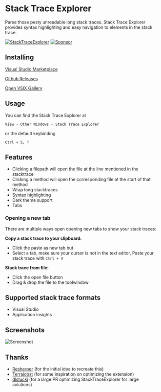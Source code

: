 # Stack Trace Explorer
Parse those pesty unreadable long stack traces. Stack Trace Explorer provides syntax highlighting and easy navigation to elements in the stack trace.

[![StackTraceExplorer](https://github.com/sboulema/StackTraceExplorer/actions/workflows/workflow.yml/badge.svg)](https://github.com/sboulema/StackTraceExplorer/actions/workflows/workflow.yml)
[![Sponsor](https://img.shields.io/badge/-Sponsor-fafbfc?logo=GitHub%20Sponsors)](https://github.com/sponsors/sboulema)

## Installing
[Visual Studio Marketplace](https://marketplace.visualstudio.com/items?itemName=SamirBoulema.StackTraceExplorer)

[Github Releases](https://github.com/sboulema/StackTraceExplorer/releases)

[Open VSIX Gallery](http://vsixgallery.com/extension/StackTraceExplorer.Samir%20Boulema/)

## Usage
You can find the Stack Trace Explorer at

`View - Other Windows - Stack Trace Explorer`

or the default keybinding

`Ctrl + S, T`

## Features
- Clicking a filepath will open the file at the line mentioned in the stacktrace
- Clicking a method will open the corresponding file at the start of that method
- Wrap long stacktraces
- Syntax highlighting
- Dark theme support
- Tabs

### Opening a new tab
There are multiple ways open opening new tabs to show your stack traces:

**Copy a stack trace to your clipboard:**
- Click the paste as new tab but
- Select a tab, make sure your cursor is not in the text editor, Paste your stack trace with `Ctrl + V`

**Stack trace from file:**
- Click the open file button
- Drag & drop the file to the toolwindow

## Supported stack trace formats
- Visual Studio
- Application Insights

## Screenshots
![Screenshot](https://i.imgur.com/42mKURv.png)

## Thanks
- [Resharper](https://www.jetbrains.com/resharper/) (for the initial idea to recreate this)
- [Terrajobst](https://github.com/terrajobst/stack-trace-explorer) (for some inspiration on optimizing the extension)
- [dlstucki](https://github.com/dlstucki) (for a large PR optimizing StackTraceExplorer for large solutions)